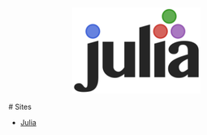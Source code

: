 <p align="center">
	<img src="julia/images/Julia_prog_language.png" width="50%" alt="Julia"/>
</p>
# Sites

* [Julia](https://julialang.org/ "Site oficial")
